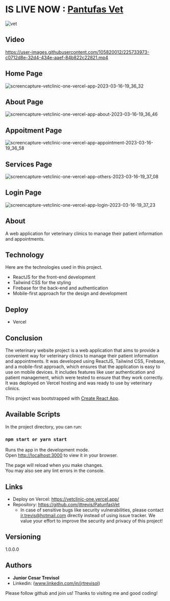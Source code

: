 # IS LIVE NOW : [Pantufas Vet](https://vetclinic-one.vercel.app/)

![vet](https://user-images.githubusercontent.com/105820012/225734191-c7d0f38c-942e-49d1-865a-53affedf7559.png)

## Video
https://user-images.githubusercontent.com/105820012/225733973-c0712d8e-32d4-434e-aaef-84b822c22821.mp4

## Home Page
![screencapture-vetclinic-one-vercel-app-2023-03-16-19_36_32](https://user-images.githubusercontent.com/105820012/225733989-43119860-ff78-40da-973e-d0b06c88c58f.png)

## About Page
![screencapture-vetclinic-one-vercel-app-about-2023-03-16-19_36_46](https://user-images.githubusercontent.com/105820012/225734000-0c0d1761-deeb-4715-ab00-49c06926501c.png)

## Appoitment Page
![screencapture-vetclinic-one-vercel-app-appointment-2023-03-16-19_36_58](https://user-images.githubusercontent.com/105820012/225734014-a8859877-2e43-4934-8316-7cfbcba11ae5.png)

## Services Page
![screencapture-vetclinic-one-vercel-app-others-2023-03-16-19_37_08](https://user-images.githubusercontent.com/105820012/225734029-56a898ea-7902-4150-82ca-ca1de6f81d12.png)

## Login Page
![screencapture-vetclinic-one-vercel-app-login-2023-03-16-19_37_23](https://user-images.githubusercontent.com/105820012/225734039-4df10d85-8930-40d2-b413-8d3b0b20cefd.png)

## About

A web application for veterinary clinics to manage their patient information and appointments.

## Technology

Here are the technologies used in this project.

- ReactJS for the front-end development
- Tailwind CSS for the styling
- Firebase for the back-end and authentication
- Mobile-first approach for the design and development

## Deploy

- Vercel



## Conclusion
The veterinary website project is a web application that aims to provide a convenient way for veterinary clinics to manage their patient information and appointments. It was developed using ReactJS, Tailwind CSS, Firebase, and a mobile-first approach, which ensures that the application is easy to use on mobile devices. It includes features like user authentication and patient management, which were tested to ensure that they work correctly. It was deployed on Vercel hosting and was ready to use by veterinary clinics.


This project was bootstrapped with [Create React App](https://github.com/facebook/create-react-app).

## Available Scripts

In the project directory, you can run:

### `npm start or yarn start`

Runs the app in the development mode.\
Open [http://localhost:3000](http://localhost:3000) to view it in your browser.

The page will reload when you make changes.\
You may also see any lint errors in the console.

## Links

- Deploy on Vercel: https://vetclinic-one.vercel.app/
- Repository: https://github.com/jttrevis/PatunfasVet
  - In case of sensitive bugs like security vulnerabilities, please contact
    jr.trevis@hotmail.com directly instead of using issue tracker. We value your effort
    to improve the security and privacy of this project!

## Versioning

1.0.0.0

## Authors

- **Junior Cesar Trevisol**
- Linkedin: (www.linkedin.com/in/jrtrevisol)

Please follow github and join us!
Thanks to visiting me and good coding!

